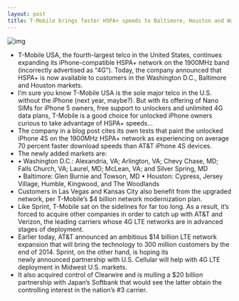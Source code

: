 ```yaml
---
layout: post
title: T-Mobile brings faster HSPA+ speeds to Baltimore, Houston and Washington D.C. markets
---
```

![img](http://media.idownloadblog.com/wp-content/uploads/2012/09/T-Mobile-Unlimited-4G-data-teaser.jpg)
* T-Mobile USA, the fourth-largest telco in the United States, continues expanding its iPhone-compatible HSPA+ network on the 1900MHz band (incorrectly advertised as “4G”). Today, the company announced that HSPA+ is now available to customers in the Washington D.C., Baltimore and Houston markets.
* I’m sure you know T-Mobile USA is the sole major telco in the U.S. without the iPhone (next year, maybe?). But with its offering of Nano SIMs for iPhone 5 owners, free support to unlockers and unlimited 4G data plans, T-Mobile is a good choice for unlocked iPhone owners curious to take advantage of HSPA+ speeds…
* The company in a blog post cites its own tests that paint the unlocked iPhone 4S on the 1900MHz HSPA+ network as experiencing on average 70 percent faster download speeds than AT&T iPhone 4S devices.
* The newly added markets are:
* • Washington D.C.: Alexandria, VA; Arlington, VA; Chevy Chase, MD; Falls Church, VA; Laurel, MD; McLean, VA; and Silver Spring, MD • Baltimore: Glen Burnie and Towson, MD • Houston: Cypress, Jersey Village, Humble, Kingwood, and The Woodlands
* Customers in Las Vegas and Kansas City also benefit from the upgraded network, per T-Mobile’s $4 billion network modernization plan.
* Like Sprint, T-Mobile sat on the sidelines for far too long. As a result, it’s forced to acquire other companies in order to catch up with AT&T and Verizon, the leading carriers whose 4G LTE networks are in advanced stages of deployment.
* Earlier today, AT&T announced an ambitious $14 billion LTE network expansion that will bring the technology to 300 million customers by the end of 2014. Sprint, on the other hand, is hoping its newly announced partnership with U.S. Cellular will help with 4G LTE deployment in Midwest U.S. markets.
* It also acquired control of Clearwire and is mulling a $20 billion partnership with Japan’s Softbank that would see the latter obtain the controlling interest in the nation’s #3 carrier.

